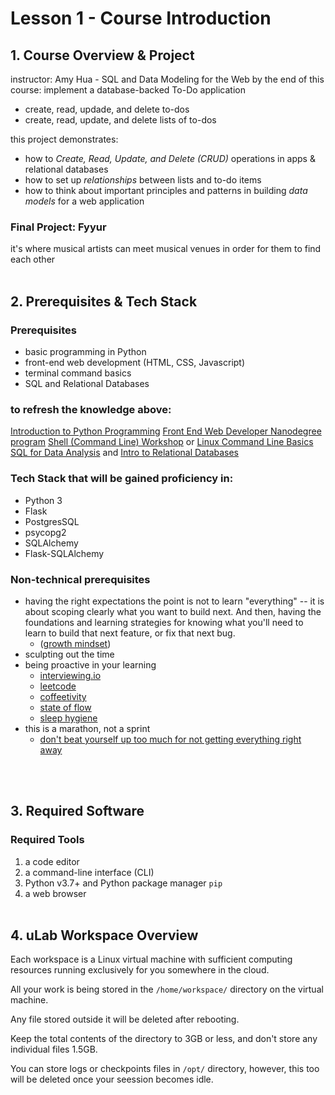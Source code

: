 # Lesson 1 - Course Introduction

## 1. Course Overview & Project
instructor: Amy Hua - SQL and Data Modeling for the Web
by the end of this course: implement a database-backed To-Do application
- create, read, updade, and delete to-dos
- create, read, update, and delete lists of to-dos

this project demonstrates: 
- how to *Create, Read, Update, and Delete (CRUD)* operations in apps & relational databases
- how to set up *relationships* between lists and to-do items
- how to think about important principles and patterns in building *data models* for a web application

### Final Project: Fyyur
it's where musical artists can meet musical venues in order for them to find each other
<br><br>

## 2. Prerequisites & Tech Stack
### Prerequisites
- basic programming in Python
- front-end web development (HTML, CSS, Javascript)
- terminal command basics
- SQL and Relational Databases

### to refresh the knowledge above:
[Introduction to Python Programming](https://www.udacity.com/course/introduction-to-python--ud1110)
[Front End Web Developer Nanodegree program](https://www.udacity.com/course/front-end-web-developer-nanodegree--nd001)
[Shell (Command Line) Workshop](https://classroom.udacity.com/courses/ud206) or [Linux Command Line Basics](https://classroom.udacity.com/courses/ud206)
[SQL for Data Analysis](https://www.udacity.com/course/sql-for-data-analysis--ud198) and [Intro to Relational Databases](https://www.udacity.com/course/intro-to-relational-databases--ud197)

### Tech Stack that will be gained proficiency in:
- Python 3
- Flask
- PostgresSQL
- psycopg2
- SQLAlchemy
- Flask-SQLAlchemy

### Non-technical prerequisites
- having the right expectations
the point is not to learn "everything" -- it is about scoping clearly what you want to build next. And then, having the foundations and learning strategies for knowing what you'll need to learn to build that next feature, or fix that next bug.
    - ([growth mindset](https://hbr.org/2016/01/what-having-a-growth-mindset-actually-means))
- sculpting out the time
- being proactive in your learning
    - [interviewing.io](https://interviewing.io/)
    - [leetcode](https://leetcode.com/)
    - [coffeetivity](https://coffitivity.com/)
    - [state of flow](https://www.verywellmind.com/what-is-flow-2794768)
    - [sleep hygiene](https://www.sleepfoundation.org/articles/sleep-hygiene)
- this is a marathon, not a sprint
    - [don't beat yourself up too much for not getting everything right away](https://medium.com/@samyj13/the-most-overused-saying-its-a-marathon-not-a-sprint-776a7103fe66)


<br><br>

## 3. Required Software
### Required Tools
1. a code editor
2. a command-line interface (CLI)
3. Python v3.7+ and Python package manager ```pip```
4. a web browser
<br><br>

## 4. uLab Workspace Overview
Each workspace is a Linux virtual machine with sufficient computing resources running exclusively for you somewhere in the cloud.

All your work is being stored in the ```/home/workspace/``` directory on the virtual machine. 

Any file stored outside it  will be deleted after rebooting.

Keep the total contents of the directory to 3GB or less, and don't store any individual files  1.5GB.

You can store logs or checkpoints files in ```/opt/``` directory, however, this too will be deleted once your seession becomes idle.
